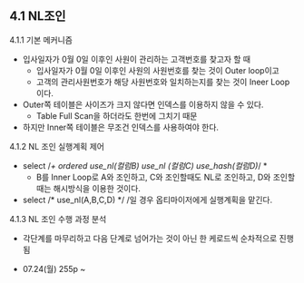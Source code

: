 4.1 NL조인
- 
4.1.1 기본 메커니즘
- 입사일자가 0월 0일 이후인 사원이 관리하는 고객번호를 찾고자 할 때
  - 입사일자가 0월 0일 이후인 사원의 사원번호를 찾는 것이 Outer loop이고
  - 고객의 관리사원번호가 해당 사원번호와 일치하는지를 찾는 것이 Ineer Loop이다.
- Outer쪽 테이블은 사이즈가 크지 않다면 인덱스를 이용하지 않을 수 있다.
  - Table Full Scan을 하더라도 한번에 그치기 때문
- 하지만 Inner쪽 테이블은 무조건 인덱스를 사용하여야 한다.

4.1.2 NL 조인 실행계획 제어
- select /*+ ordered use_nl(컬럼B) use_nl (컬럼C) use_hash(컬럼D)*/ *
  - B를 Inner Loop로 A와 조인하고, C와 조인할때도 NL로 조인하고, D와 조인할때는 해시방식을 이용한 것이다.
-  select /* use_nl(A,B,C,D) */ /일 경우 옵티마이저에게 실행계획을 맡긴다.

4.1.3 NL 조인 수행 과정 분석
- 각단계를 마무리하고 다음 단계로 넘어가는 것이 아닌 한 케로드씩 순차적으로 진행됨
















- 07.24(월) 255p ~ 
